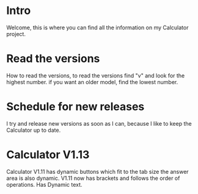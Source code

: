 # Intro

Welcome,
  this is where you can find
  all the information on my Calculator
  project. 

# Read the versions

How to read the versions,
  to read the versions
  find "v" and look for
  the highest number.
  if you want an
  older model, find the
  lowest number.

# Schedule for new releases
  I try and release new versions
  as soon as I can, because I
  like to keep the Calculator up
  to date.
  
# Calculator V1.13
  Calculator V1.11 has
  dynamic buttons which
  fit to the tab size
  the answer area is
  also dynamic. V1.11
  now has brackets and
  follows the order of
  operations. Has Dynamic
  text.
